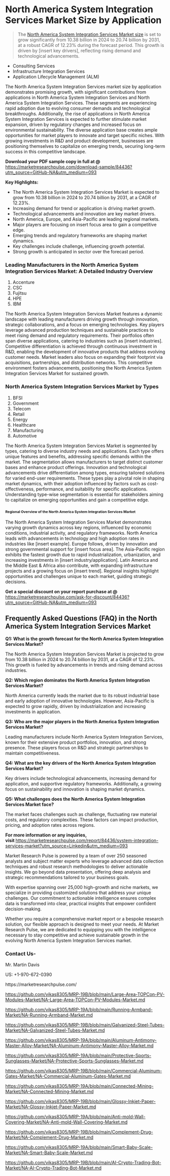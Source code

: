<h1>North America System Integration Services Market&nbsp;Size by Application</h1><blockquote><p>The <a href="https://marketresearchpulse.com/download-sample/84436?utm_source=GitHub-NA&amp;utm_medium=093">North America System Integration Services Market size</a> is set to grow significantly from 10.38 billion in 2024 to 20.74 billion by 2031, at a robust CAGR of 12.23% during the forecast period. This growth is driven by [insert key drivers], reflecting rising demand and technological advancements.</p></blockquote><ul><li>Consulting Services <li> Infrastructure Integration Services <li> Application Lifecycle Management (ALM)</li></ul><p>The North America System Integration Services market size by application demonstrates promising growth, with significant contributions from applications in North America System Integration Services and North America System Integration Services. These segments are experiencing rapid adoption due to evolving consumer demands and technological breakthroughs. Additionally, the rise of applications in North America System Integration Services is expected to further stimulate market expansion, driven by regulatory changes and increased focus on environmental sustainability. The diverse application base creates ample opportunities for market players to innovate and target specific niches. With growing investments in R&D and product development, businesses are positioning themselves to capitalize on emerging trends, securing long-term success in this competitive landscape.</p><p><strong>Download your PDF sample copy in full at @ </strong><a href="https://marketresearchpulse.com/download-sample/84436?utm_source=GitHub-NA&amp;utm_medium=093">https://marketresearchpulse.com/download-sample/84436?utm_source=GitHub-NA&amp;utm_medium=093</a></p><p><strong>Key Highlights: </strong></p><ul><li>The North America System Integration Services Market is expected to grow from 10.38 billion in 2024 to 20.74 billion by 2031, at a CAGR of 12.23%.</li><li>Increasing demand for trend or application is driving market growth.</li><li>Technological advancements and innovation are key market drivers.</li><li>North America, Europe, and Asia-Pacific are leading regional markets.</li><li>Major players are focusing on insert focus area to gain a competitive edge.</li><li>Emerging trends and regulatory frameworks are shaping market dynamics.</li><li>Key challenges include challenge, influencing growth potential.</li><li>Strong growth is anticipated in sector over the forecast period.</li></ul><h3>Leading Manufacturers in the North America System Integration Services Market: A Detailed Industry Overview</h3><ol><li>Accenture</li><li>CSC</li><li>Fujitsu</li><li>HPE</li><li>IBM</li></ol><div class="flex max-w-full flex-col flex-grow"><div class="min-h-8 text-message flex w-full flex-col items-end gap-2 whitespace-normal break-words [.text-message+&amp;]:mt-5" dir="auto" data-message-author-role="assistant" data-message-id="fd8432e4-4910-450d-b182-61b7bfb0a01f" data-message-model-slug="gpt-4o"><div class="flex w-full flex-col gap-1 empty:hidden first:pt-[3px]"><div class="markdown prose w-full break-words dark:prose-invert light"><p>The North America System Integration Services Market features a dynamic landscape with leading manufacturers driving growth through innovation, strategic collaborations, and a focus on emerging technologies. Key players leverage advanced production techniques and sustainable practices to meet rising demand and regulatory requirements. Their portfolios often span diverse applications, catering to industries such as [insert industries]. Competitive differentiation is achieved through continuous investment in R&amp;D, enabling the development of innovative products that address evolving customer needs. Market leaders also focus on expanding their footprint via acquisitions, partnerships, and distribution networks. This competitive environment fosters advancements, positioning the North America System Integration Services Market for sustained growth.</p></div></div></div></div><h3>North America System Integration Services Market by Types</h3><ol><li>BFSI <li> Government <li> Telecom <li> Retail <li> Energy <li> Healthcare <li> Manufacturing <li> Automotive</li></ol><div class="flex max-w-full flex-col flex-grow"><div class="min-h-8 text-message flex w-full flex-col items-end gap-2 whitespace-normal break-words [.text-message+&amp;]:mt-5" dir="auto" data-message-author-role="assistant" data-message-id="084470be-0bb7-4664-bddf-5156b4f41249" data-message-model-slug="gpt-4o-mini"><div class="flex w-full flex-col gap-1 empty:hidden first:pt-[3px]"><div class="markdown prose w-full break-words dark:prose-invert light"><p>The North America System Integration Services Market is segmented by types, catering to diverse industry needs and applications. Each type offers unique features and benefits, addressing specific demands within the market. The segmentation allows manufacturers to target distinct customer bases and enhance product offerings. Innovation and technological advancements drive differentiation among types, ensuring tailored solutions for varied end-user requirements. These types play a pivotal role in shaping market dynamics, with their adoption influenced by factors such as cost-effectiveness, performance, and suitability for specific applications. Understanding type-wise segmentation is essential for stakeholders aiming to capitalize on emerging opportunities and gain a competitive edge.</p></div></div></div></div><h3><span style="font-size: 11px;">Regional Overview of the North America System Integration Services Market</span></h3><div class="flex max-w-full flex-col flex-grow"><div class="min-h-8 text-message flex w-full flex-col items-end gap-2 whitespace-normal break-words [.text-message+&amp;]:mt-5" dir="auto" data-message-author-role="assistant" data-message-id="e9038762-ce64-4e30-91c9-9bd413514231" data-message-model-slug="gpt-4o-mini"><div class="flex w-full flex-col gap-1 empty:hidden first:pt-[3px]"><div class="markdown prose w-full break-words dark:prose-invert light"><p>The North America System Integration Services Market demonstrates varying growth dynamics across key regions, influenced by economic conditions, industrial activity, and regulatory frameworks. North America leads with advancements in technology and high adoption rates in industries like [insert example]. Europe follows, driven by innovation and strong governmental support for [insert focus area]. The Asia-Pacific region exhibits the fastest growth due to rapid industrialization, urbanization, and increasing investments in [insert industry/application]. Latin America and the Middle East &amp; Africa also contribute, with expanding infrastructure projects and a growing focus on [insert trend]. Regional insights highlight opportunities and challenges unique to each market, guiding strategic decisions.</p></div></div></div></div><p><strong>Get a special discount on your report purchase at @ </strong><a href="https://marketresearchpulse.com/ask-for-discount/84436?utm_source=GitHub-NA&amp;utm_medium=093">https://marketresearchpulse.com/ask-for-discount/84436?utm_source=GitHub-NA&amp;utm_medium=093</a></p><h2>Frequently Asked Questions (FAQ) in the North America System Integration Services Market</h2><p><strong>Q1: What is the growth forecast for the North America System Integration Services Market?</strong></p><p>The North America System Integration Services Market is projected to grow from 10.38 billion in 2024 to 20.74 billion by 2031, at a CAGR of 12.23%. This growth is fueled by advancements in trends and rising demand across industries.</p><p><strong>Q2: Which region dominates the North America System Integration Services Market?</strong></p><p>North America currently leads the market due to its robust industrial base and early adoption of innovative technologies. However, Asia-Pacific is expected to grow rapidly, driven by industrialization and increasing investments in application.</p><p><strong>Q3: Who are the major players in the North America System Integration Services Market?</strong></p><p>Leading manufacturers include North America System Integration Services, known for their extensive product portfolios, innovation, and strong presence. These players focus on R&amp;D and strategic partnerships to maintain competitiveness.</p><p><strong>Q4: What are the key drivers of the North America System Integration Services Market?</strong></p><p>Key drivers include technological advancements, increasing demand for application, and supportive regulatory frameworks. Additionally, a growing focus on sustainability and innovation is shaping market dynamics.</p><p><strong>Q5: What challenges does the North America System Integration Services Market face?</strong></p><p>The market faces challenges such as challenge, fluctuating raw material costs, and regulatory complexities. These factors can impact production, pricing, and adoption rates across regions.</p><p><strong>For more information or any inquiries, visit&nbsp;</strong><a href="https://marketresearchpulse.com/report/84436/system-integration-services-market?utm_source=Linkedin&utm_medium=093">https://marketresearchpulse.com/report/84436/system-integration-services-market?utm_source=Linkedin&utm_medium=093</a></p><p>Market Research Pulse is powered by a team of over 250 seasoned analysts and subject matter experts who leverage advanced data collection techniques and robust research methodologies to deliver actionable insights. We go beyond data presentation, offering deep analysis and strategic recommendations tailored to your business goals.</p><p>With expertise spanning over 25,000 high-growth and niche markets, we specialize in providing customized solutions that address your unique challenges. Our commitment to actionable intelligence ensures complex data is transformed into clear, practical insights that empower confident decision-making.</p><p>Whether you require a comprehensive market report or a bespoke research solution, our flexible approach is designed to meet your needs. At Market Research Pulse, we are dedicated to equipping you with the intelligence necessary to stay competitive and achieve sustainable growth in the evolving North America System Integration Services market.</p><h3><strong>Contact Us-</strong></h3><p>Mr. Martin Davis</p><p>US: +1-970-672-0390</p><p>https://marketresearchpulse.com/</p><p><a href="https://github.com/vikas8305/MRP-19B/blob/main/Large-Area-TOPCon-PV-Modules-Market/NA-Large-Area-TOPCon-PV-Modules-Market.md">https://github.com/vikas8305/MRP-19B/blob/main/Large-Area-TOPCon-PV-Modules-Market/NA-Large-Area-TOPCon-PV-Modules-Market.md</a></p><p><a href="https://github.com/vikas8305/MRP-19A/blob/main/Running-Armband-Market/NA-Running-Armband-Market.md">https://github.com/vikas8305/MRP-19A/blob/main/Running-Armband-Market/NA-Running-Armband-Market.md</a></p><p><a href="https://github.com/vikas8305/MRP-19B/blob/main/Galvanized-Steel-Tubes-Market/NA-Galvanized-Steel-Tubes-Market.md">https://github.com/vikas8305/MRP-19B/blob/main/Galvanized-Steel-Tubes-Market/NA-Galvanized-Steel-Tubes-Market.md</a></p><p><a href="https://github.com/vikas8305/MRP-19A/blob/main/Aluminum-Antimony-Master-Alloy-Market/NA-Aluminum-Antimony-Master-Alloy-Market.md">https://github.com/vikas8305/MRP-19A/blob/main/Aluminum-Antimony-Master-Alloy-Market/NA-Aluminum-Antimony-Master-Alloy-Market.md</a></p><p><a href="https://github.com/vikas8305/MRP-19A/blob/main/Protective-Sports-Sunglasses-Market/NA-Protective-Sports-Sunglasses-Market.md">https://github.com/vikas8305/MRP-19A/blob/main/Protective-Sports-Sunglasses-Market/NA-Protective-Sports-Sunglasses-Market.md</a></p><p><a href="https://github.com/vikas8305/MRP-19B/blob/main/Commercial-Aluminum-Gates-Market/NA-Commercial-Aluminum-Gates-Market.md">https://github.com/vikas8305/MRP-19B/blob/main/Commercial-Aluminum-Gates-Market/NA-Commercial-Aluminum-Gates-Market.md</a></p><p><a href="https://github.com/vikas8305/MRP-19A/blob/main/Connected-Mining-Market/NA-Connected-Mining-Market.md">https://github.com/vikas8305/MRP-19A/blob/main/Connected-Mining-Market/NA-Connected-Mining-Market.md</a></p><p><a href="https://github.com/vikas8305/MRP-19B/blob/main/Glossy-Inkjet-Paper-Market/NA-Glossy-Inkjet-Paper-Market.md">https://github.com/vikas8305/MRP-19B/blob/main/Glossy-Inkjet-Paper-Market/NA-Glossy-Inkjet-Paper-Market.md</a></p><p><a href="https://github.com/vikas8305/MRP-19A/blob/main/Anti-mold-Wall-Covering-Market/NA-Anti-mold-Wall-Covering-Market.md">https://github.com/vikas8305/MRP-19A/blob/main/Anti-mold-Wall-Covering-Market/NA-Anti-mold-Wall-Covering-Market.md</a></p><p><a href="https://github.com/vikas8305/MRP-19B/blob/main/Complement-Drug-Market/NA-Complement-Drug-Market.md">https://github.com/vikas8305/MRP-19B/blob/main/Complement-Drug-Market/NA-Complement-Drug-Market.md</a></p><p><a href="https://github.com/vikas8305/MRP-19A/blob/main/Smart-Baby-Scale-Market/NA-Smart-Baby-Scale-Market.md">https://github.com/vikas8305/MRP-19A/blob/main/Smart-Baby-Scale-Market/NA-Smart-Baby-Scale-Market.md</a></p><p><a href="https://github.com/vikas8305/MRP-19B/blob/main/AI-Crypto-Trading-Bot-Market/NA-AI-Crypto-Trading-Bot-Market.md">https://github.com/vikas8305/MRP-19B/blob/main/AI-Crypto-Trading-Bot-Market/NA-AI-Crypto-Trading-Bot-Market.md</a></p>

